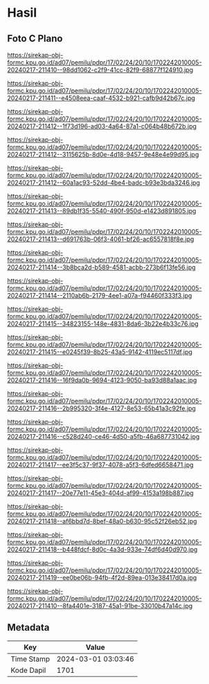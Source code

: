 # Hasil

## Foto C Plano

https://sirekap-obj-formc.kpu.go.id/ad07/pemilu/pdpr/17/02/24/20/10/1702242010005-20240217-211410--98dd1062-c2f9-41cc-82f9-68877f124910.jpg

https://sirekap-obj-formc.kpu.go.id/ad07/pemilu/pdpr/17/02/24/20/10/1702242010005-20240217-211411--e4508eea-caaf-4532-b921-cafb9d42b67c.jpg

https://sirekap-obj-formc.kpu.go.id/ad07/pemilu/pdpr/17/02/24/20/10/1702242010005-20240217-211412--1f73d196-ad03-4a64-87a1-c064b48b672b.jpg

https://sirekap-obj-formc.kpu.go.id/ad07/pemilu/pdpr/17/02/24/20/10/1702242010005-20240217-211412--3115625b-8d0e-4d18-9457-9e48e4e99d95.jpg

https://sirekap-obj-formc.kpu.go.id/ad07/pemilu/pdpr/17/02/24/20/10/1702242010005-20240217-211412--60a1ac93-52dd-4be4-badc-b93e3bda3246.jpg

https://sirekap-obj-formc.kpu.go.id/ad07/pemilu/pdpr/17/02/24/20/10/1702242010005-20240217-211413--89db1f35-5540-490f-950d-e1423d891805.jpg

https://sirekap-obj-formc.kpu.go.id/ad07/pemilu/pdpr/17/02/24/20/10/1702242010005-20240217-211413--d691763b-06f3-4061-bf26-ac6557818f8e.jpg

https://sirekap-obj-formc.kpu.go.id/ad07/pemilu/pdpr/17/02/24/20/10/1702242010005-20240217-211414--3b8bca2d-b589-4581-acbb-273b6f13fe56.jpg

https://sirekap-obj-formc.kpu.go.id/ad07/pemilu/pdpr/17/02/24/20/10/1702242010005-20240217-211414--2110ab6b-2179-4ee1-a07a-f94460f333f3.jpg

https://sirekap-obj-formc.kpu.go.id/ad07/pemilu/pdpr/17/02/24/20/10/1702242010005-20240217-211415--34823155-148e-4831-8da6-3b22e4b33c76.jpg

https://sirekap-obj-formc.kpu.go.id/ad07/pemilu/pdpr/17/02/24/20/10/1702242010005-20240217-211415--e0245f39-8b25-43a5-9142-4119ec5117df.jpg

https://sirekap-obj-formc.kpu.go.id/ad07/pemilu/pdpr/17/02/24/20/10/1702242010005-20240217-211416--16f9da0b-9694-4123-9050-ba93d88a1aac.jpg

https://sirekap-obj-formc.kpu.go.id/ad07/pemilu/pdpr/17/02/24/20/10/1702242010005-20240217-211416--2b995320-3f4e-4127-8e53-65b41a3c92fe.jpg

https://sirekap-obj-formc.kpu.go.id/ad07/pemilu/pdpr/17/02/24/20/10/1702242010005-20240217-211416--c528d240-ce46-4d50-a5fb-46a687731042.jpg

https://sirekap-obj-formc.kpu.go.id/ad07/pemilu/pdpr/17/02/24/20/10/1702242010005-20240217-211417--ee3f5c37-9f37-4078-a5f3-6dfed6658471.jpg

https://sirekap-obj-formc.kpu.go.id/ad07/pemilu/pdpr/17/02/24/20/10/1702242010005-20240217-211417--20e77e11-45e3-404d-af99-4153a198b887.jpg

https://sirekap-obj-formc.kpu.go.id/ad07/pemilu/pdpr/17/02/24/20/10/1702242010005-20240217-211418--af6bbd7d-8bef-48a0-b630-95c52f26eb52.jpg

https://sirekap-obj-formc.kpu.go.id/ad07/pemilu/pdpr/17/02/24/20/10/1702242010005-20240217-211418--b448fdcf-8d0c-4a3d-933e-74df6d40d970.jpg

https://sirekap-obj-formc.kpu.go.id/ad07/pemilu/pdpr/17/02/24/20/10/1702242010005-20240217-211419--ee0be06b-94fb-4f2d-89ea-013e38417d0a.jpg

https://sirekap-obj-formc.kpu.go.id/ad07/pemilu/pdpr/17/02/24/20/10/1702242010005-20240217-211410--8fa4401e-3187-45a1-91be-33010b47a14c.jpg


## Metadata

| Key        | Value               |
| ---------- | ------------------- |
| Time Stamp | 2024-03-01 03:03:46 |
| Kode Dapil | 1701                |



